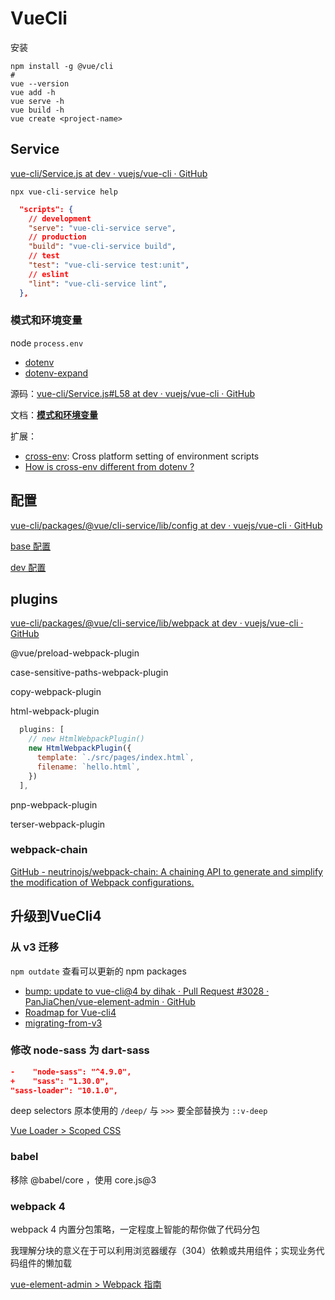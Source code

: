 # VueCli

安装

```shell
npm install -g @vue/cli
#
vue --version
vue add -h
vue serve -h
vue build -h
vue create <project-name>
```

## Service

[vue-cli/Service.js at dev · vuejs/vue-cli · GitHub](https://github.com/vuejs/vue-cli/blob/dev/packages/%40vue/cli-service/lib/Service.js)

```shell
npx vue-cli-service help
```

```json
  "scripts": {
    // development
    "serve": "vue-cli-service serve",
    // production
    "build": "vue-cli-service build",
    // test
    "test": "vue-cli-service test:unit",
    // eslint
    "lint": "vue-cli-service lint",
  },
```

### 模式和环境变量

node `process.env`

- [dotenv](https://github.com/motdotla/dotenv)
- [dotenv-expand](https://github.com/motdotla/dotenv-expand)

源码：[vue-cli/Service.js#L58 at dev · vuejs/vue-cli · GitHub](https://github.com/vuejs/vue-cli/blob/dev/packages/%40vue/cli-service/lib/Service.js#L58)

文档：**[模式和环境变量](https://cli.vuejs.org/zh/guide/mode-and-env.html)**

扩展：

- [cross-env](https://www.npmjs.com/package/cross-env): Cross platform setting of environment scripts
- [How is cross-env different from dotenv ?](https://github.com/kentcdodds/cross-env/issues/56#issuecomment-280095704)

## 配置

[vue-cli/packages/@vue/cli-service/lib/config at dev · vuejs/vue-cli · GitHub](https://github.com/vuejs/vue-cli/tree/dev/packages/%40vue/cli-service/lib/config)

[base 配置](https://github.com/vuejs/vue-cli/blob/3f0b782bca7df17740b72509c42e5e2ea6562ac9/packages/%40vue/cli-service/lib/config/base.js)

[dev 配置](https://github.com/vuejs/vue-cli/blob/f9863409739c8917b24c4844432f984d68877c63/packages/@vue/cli-service/lib/config/app.js)

## plugins

[vue-cli/packages/@vue/cli-service/lib/webpack at dev · vuejs/vue-cli · GitHub](https://github.com/vuejs/vue-cli/tree/dev/packages/@vue/cli-service/lib/webpack)

@vue/preload-webpack-plugin

case-sensitive-paths-webpack-plugin

copy-webpack-plugin

html-webpack-plugin

```js
  plugins: [
    // new HtmlWebpackPlugin()
    new HtmlWebpackPlugin({
      template: `./src/pages/index.html`,
      filename: `hello.html`,
    })
  ],
```

pnp-webpack-plugin

terser-webpack-plugin

### webpack-chain

[GitHub - neutrinojs/webpack-chain: A chaining API to generate and simplify the modification of Webpack configurations.](https://github.com/neutrinojs/webpack-chain)

## 升级到VueCli4

### 从 v3 迁移

`npm outdate` 查看可以更新的 npm packages

- [bump: update to vue-cli@4 by dihak · Pull Request #3028 · PanJiaChen/vue-element-admin · GitHub](https://github.com/PanJiaChen/vue-element-admin/pull/3028)
- [Roadmap for Vue-cli4](https://github.com/vuejs/vue-cli/issues/3649)
- [migrating-from-v3](https://cli.vuejs.org/migrating-from-v3/)

### 修改 node-sass 为 dart-sass

```json
-    "node-sass": "^4.9.0",
+    "sass": "1.30.0",
"sass-loader": "10.1.0",
```

deep selectors 原本使用的 `/deep/` 与 `>>>` 要全部替换为 `::v-deep`

[Vue Loader > Scoped CSS](https://vue-loader.vuejs.org/zh/guide/scoped-css.html#scoped-css)

### babel

移除 @babel/core ，使用 core.js@3

### webpack 4

webpack 4 内置分包策略，一定程度上智能的帮你做了代码分包

我理解分块的意义在于可以利用浏览器缓存（304）依赖或共用组件；实现业务代码组件的懒加载

[vue-element-admin > Webpack 指南](https://panjiachen.github.io/vue-element-admin-site/zh/guide/advanced/webpack.html#webpack-%E6%8C%87%E5%8D%97)